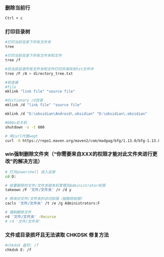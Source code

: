 ### 删除当前行
```bash
Ctrl + c
```

### 打印目录树
```bash
#打印当前目录下所有文件夹
tree

#打印当前目录下所有文件夹和文件
tree /f

#将当前目录所有文件夹和文件打印并保存到txt文件中
tree /F /A > directory_tree.txt
```

```bash
#软连接
#file
mklink "link file" "source file"

#dictionary /d目录
mklink /d "link file" "source file"

mklink /d "D:\obsidian\Android\.obsidian" "D:\obsidian\.obsidian"

#600s后关机
shutdown -s -t 600

# 用curl代替wegt
curl -O https://repo1.maven.org/maven2/com/madgag/bfg/1.13.0/bfg-1.13.0.jar
```

### win强制删除文件夹（“你需要来自XXX的权限才能对此文件夹进行更改”的解决方法）
```bash
# 打开powershell 进入目录
cd D:

# 给要删除的文件/文件夹赋本机管理员Administrator权限
takeown /F '文件/文件夹' /r /d y

# 修改对文件/文件夹的访问权限（赋删除权限）
cacls '文件/文件夹' /t /e /g Administrators:F

# 强制删除文件
rd '文件/文件夹' -Recurse
# rd '文件/文件夹'
```

### 文件或目录损坏且无法读取 CHKDSK 修复方法
```bash
#chkdsk 盘符: /f
chkdsk E: /f
```